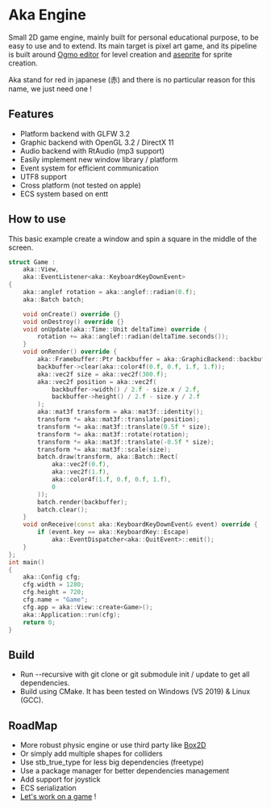 # Aka Engine

Small 2D game engine, mainly built for personal educational purpose, to be easy to use and to extend. Its main target is pixel art game, and its pipeline is built around [Ogmo editor](https://ogmo-editor-3.github.io/) for level creation and [aseprite](https://www.aseprite.org/) for sprite creation.

Aka stand for red in japanese (赤) and there is no particular reason for this name, we just need one !

## Features
- Platform backend with GLFW 3.2
- Graphic backend with OpenGL 3.2 / DirectX 11
- Audio backend with RtAudio (mp3 support)
- Easily implement new window library / platform
- Event system for efficient communication
- UTF8 support
- Cross platform (not tested on apple)
- ECS system based on entt

## How to use
This basic example create a window and spin a square in the middle of the screen.
```cpp
struct Game :
	aka::View,
	aka::EventListener<aka::KeyboardKeyDownEvent>
{
	aka::anglef rotation = aka::anglef::radian(0.f);
	aka::Batch batch;

	void onCreate() override {}
	void onDestroy() override {}
	void onUpdate(aka::Time::Unit deltaTime) override {
		rotation += aka::anglef::radian(deltaTime.seconds());
	}
	void onRender() override {
		aka::Framebuffer::Ptr backbuffer = aka::GraphicBackend::backbuffer();
		backbuffer->clear(aka::color4f(0.f, 0.f, 1.f, 1.f));
		aka::vec2f size = aka::vec2f(300.f);
		aka::vec2f position = aka::vec2f(
			backbuffer->width() / 2.f - size.x / 2.f,
			backbuffer->height() / 2.f - size.y / 2.f
		);
		aka::mat3f transform = aka::mat3f::identity();
		transform *= aka::mat3f::translate(position);
		transform *= aka::mat3f::translate(0.5f * size);
		transform *= aka::mat3f::rotate(rotation);
		transform *= aka::mat3f::translate(-0.5f * size);
		transform *= aka::mat3f::scale(size);
		batch.draw(transform, aka::Batch::Rect(
			aka::vec2f(0.f),
			aka::vec2f(1.f),
			aka::color4f(1.f, 0.f, 0.f, 1.f),
			0
		));
		batch.render(backbuffer);
		batch.clear();
	}
	void onReceive(const aka::KeyboardKeyDownEvent& event) override {
		if (event.key == aka::KeyboardKey::Escape)
			aka::EventDispatcher<aka::QuitEvent>::emit();
	}
};
int main()
{
	aka::Config cfg;
	cfg.width = 1280;
	cfg.height = 720;
	cfg.name = "Game";
	cfg.app = aka::View::create<Game>();
	aka::Application::run(cfg);
	return 0;
}
```

## Build
-   Run --recursive with git clone or git submodule init / update to get all dependencies.
-   Build using CMake. It has been tested on Windows (VS 2019) & Linux (GCC).

## RoadMap
-   More robust physic engine or use third party like [Box2D](https://box2d.org/)
-   Or simply add multiple shapes for colliders
-   Use stb_true_type for less big dependencies (freetype)
-   Use a package manager for better dependencies management
-   Add support for joystick
-   ECS serialization
-   [Let's work on a game](https://github.com/antaalt/AkaGame) !
